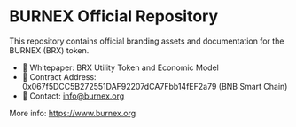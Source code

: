 # BURNEX Official Repository

This repository contains official branding assets and documentation for the BURNEX (BRX) token.

- 📄 Whitepaper: BRX Utility Token and Economic Model
- 🔗 Contract Address: 0x067f5DCC5B272551DAF92207dCA7Fbb14fEF2a79 (BNB Smart Chain)
- 🧾 Contact: info@burnex.org

More info: https://www.burnex.org
